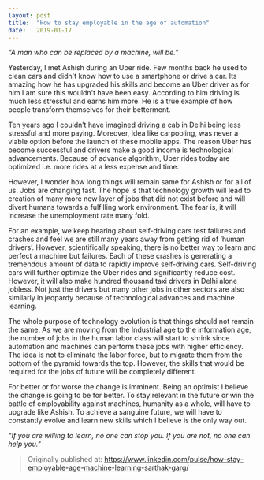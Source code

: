 ```yaml
---
layout: post
title:  "How to stay employable in the age of automation"
date:   2019-01-17
---
```

*“A man who can be replaced by a machine, will be.”*

Yesterday, I met Ashish during an Uber ride. Few months back he used to clean cars and didn't know how to use a smartphone or drive a car. Its amazing how he has upgraded his skills and become an Uber driver as for him I am sure this wouldn't have been easy. According to him driving is much less stressful and earns him more. He is a true example of how people transform themselves for their betterment.

Ten years ago I couldn’t have imagined driving a cab in Delhi being less stressful and more paying. Moreover, idea like carpooling, was never a viable option before the launch of these mobile apps. The reason Uber has become successful and drivers make a good income is technological advancements. Because of advance algorithm, Uber rides today are optimized i.e. more rides at a less expense and time.

However, I wonder how long things will remain same for Ashish or for all of us. Jobs are changing fast. The hope is that technology growth will lead to creation of many more new layer of jobs that did not exist before and will divert humans towards a fulfilling work environment. The fear is, it will increase the unemployment rate many fold. 

For an example, we keep hearing about self-driving cars test failures and crashes and feel we are still many years away from getting rid of ‘human drivers’. However, scientifically speaking, there is no better way to learn and perfect a machine but failures. Each of these crashes is generating a tremendous amount of data to rapidly improve self-driving cars. Self-driving cars will further optimize the Uber rides and significantly reduce cost. However, it will also make hundred thousand taxi drivers in Delhi alone jobless. Not just the drivers but many other jobs in other sectors are also similarly in jeopardy because of technological advances and machine learning.

The whole purpose of technology evolution is that things should not remain the same. As we are moving from the Industrial age to the information age, the number of jobs in the human labor class will start to shrink since automation and machines can perform these jobs with higher efficiency. The idea is not to eliminate the labor force, but to migrate them from the bottom of the pyramid towards the top. However, the skills that would be required for the jobs of future will be completely different.

For better or for worse the change is imminent. Being an optimist I believe the change is going to be for better. To stay relevant in the future or win the battle of employability against machines, humanity as a whole, will have to upgrade like Ashish. To achieve a sanguine future, we will have to constantly evolve and learn new skills which I believe is the only way out.

*"If you are willing to learn, no one can stop you. If you are not, no one can help you."*

> Originally published at: https://www.linkedin.com/pulse/how-stay-employable-age-machine-learning-sarthak-garg/
